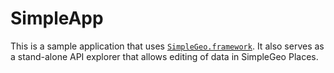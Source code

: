 # SimpleApp

This is a sample application that uses
[`SimpleGeo.framework`](https://github.com/simplegeo/SimpleGeo.framework). It
also serves as a stand-alone API explorer that allows editing of data in
SimpleGeo Places.
